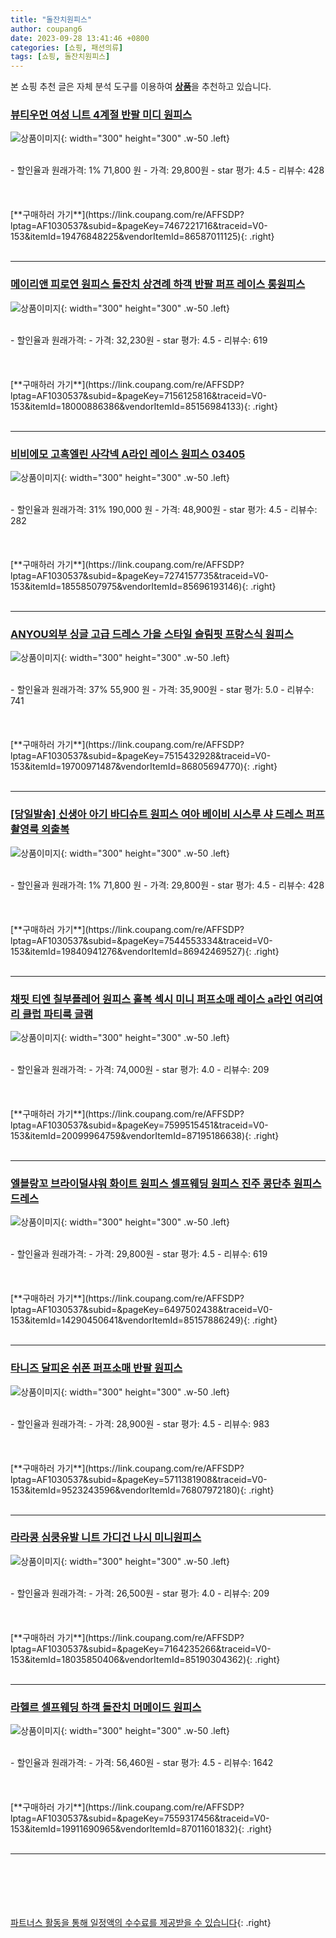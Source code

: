 ```yaml
---
title: "돌잔치원피스"
author: coupang6
date: 2023-09-28 13:41:46 +0800
categories: [쇼핑, 패션의류]
tags: [쇼핑, 돌잔치원피스]
---
```


본 쇼핑 추천 글은 자체 분석 도구를 이용하여 [**상품**](https://link.coupang.com/a/bao1ui)을 추천하고 있습니다.

### [뷰티우먼 여성 니트 4계절 반팔 미디 원피스](https://link.coupang.com/re/AFFSDP?lptag=AF1030537&subid=&pageKey=7467221716&traceid=V0-153&itemId=19476848225&vendorItemId=86587011125)

![상품이미지](https://thumbnail6.coupangcdn.com/thumbnails/remote/230x230ex/image/vendor_inventory/1b53/058f9d333c5682c5925d509f3577adcff5ffd8b0bbeaed869f82310ce4c9.png){: width="300" height="300" .w-50 .left}


<br>
- 할인율과 원래가격: 1%  71,800   원
- 가격: 29,800원
- star 평가: 4.5
- 리뷰수: 428
<br>
<br>
<br>
<br>
[**구매하러 가기**](https://link.coupang.com/re/AFFSDP?lptag=AF1030537&subid=&pageKey=7467221716&traceid=V0-153&itemId=19476848225&vendorItemId=86587011125){: .right}
<br>
<br>

---

### [메이리앤 피로연 원피스 돌잔치 상견례 하객 반팔 퍼프 레이스 롱원피스](https://link.coupang.com/re/AFFSDP?lptag=AF1030537&subid=&pageKey=7156125816&traceid=V0-153&itemId=18000886386&vendorItemId=85156984133)

![상품이미지](https://thumbnail8.coupangcdn.com/thumbnails/remote/230x230ex/image/vendor_inventory/78ea/78d916b71aefe17e6a9db760612e66b0f4d7beccc5a02a55ce6d1854683a.jpg){: width="300" height="300" .w-50 .left}


<br>
- 할인율과 원래가격: 
- 가격: 32,230원
- star 평가: 4.5
- 리뷰수: 619
<br>
<br>
<br>
<br>
[**구매하러 가기**](https://link.coupang.com/re/AFFSDP?lptag=AF1030537&subid=&pageKey=7156125816&traceid=V0-153&itemId=18000886386&vendorItemId=85156984133){: .right}
<br>
<br>

---

### [비비에모 고혹엘린 사각넥 A라인 레이스 원피스 03405](https://link.coupang.com/re/AFFSDP?lptag=AF1030537&subid=&pageKey=7274157735&traceid=V0-153&itemId=18558507975&vendorItemId=85696193146)

![상품이미지](https://thumbnail6.coupangcdn.com/thumbnails/remote/230x230ex/image/retail/images/2023/04/17/17/0/02bcae5d-1e73-4e8f-9af2-7f6110ddf4e3.jpg){: width="300" height="300" .w-50 .left}


<br>
- 할인율과 원래가격: 31%  190,000   원
- 가격: 48,900원
- star 평가: 4.5
- 리뷰수: 282
<br>
<br>
<br>
<br>
[**구매하러 가기**](https://link.coupang.com/re/AFFSDP?lptag=AF1030537&subid=&pageKey=7274157735&traceid=V0-153&itemId=18558507975&vendorItemId=85696193146){: .right}
<br>
<br>

---

### [ANYOU외부 싱글 고급 드레스 가을 스타일 슬림핏 프랑스식 원피스](https://link.coupang.com/re/AFFSDP?lptag=AF1030537&subid=&pageKey=7515432928&traceid=V0-153&itemId=19700971487&vendorItemId=86805694770)

![상품이미지](https://thumbnail8.coupangcdn.com/thumbnails/remote/230x230ex/image/vendor_inventory/e024/689ff5797c980cd62740a8ac25eb9a5802c883ca1a994414017fa5f8139f.jpg){: width="300" height="300" .w-50 .left}


<br>
- 할인율과 원래가격: 37%  55,900   원
- 가격: 35,900원
- star 평가: 5.0
- 리뷰수: 741
<br>
<br>
<br>
<br>
[**구매하러 가기**](https://link.coupang.com/re/AFFSDP?lptag=AF1030537&subid=&pageKey=7515432928&traceid=V0-153&itemId=19700971487&vendorItemId=86805694770){: .right}
<br>
<br>

---

### [[당일발송] 신생아 아기 바디슈트 원피스 여아 베이비 시스루 샤 드레스 퍼프 촬영룩 외출복](https://link.coupang.com/re/AFFSDP?lptag=AF1030537&subid=&pageKey=7544553334&traceid=V0-153&itemId=19840941276&vendorItemId=86942469527)

![상품이미지](https://thumbnail6.coupangcdn.com/thumbnails/remote/230x230ex/image/vendor_inventory/74d5/9a92afe265d90e3051569ce5dd31b3ffa83fec7464ed7aa3623852a98149.jpg){: width="300" height="300" .w-50 .left}


<br>
- 할인율과 원래가격: 1%  71,800   원
- 가격: 29,800원
- star 평가: 4.5
- 리뷰수: 428
<br>
<br>
<br>
<br>
[**구매하러 가기**](https://link.coupang.com/re/AFFSDP?lptag=AF1030537&subid=&pageKey=7544553334&traceid=V0-153&itemId=19840941276&vendorItemId=86942469527){: .right}
<br>
<br>

---

### [채핏 티엔 칠부플레어 원피스 홀복 섹시 미니 퍼프소매 레이스 a라인 여리여리 클럽 파티룩 글램](https://link.coupang.com/re/AFFSDP?lptag=AF1030537&subid=&pageKey=7599515451&traceid=V0-153&itemId=20099964759&vendorItemId=87195186638)

![상품이미지](https://thumbnail10.coupangcdn.com/thumbnails/remote/230x230ex/image/vendor_inventory/974a/0aa8fcc0d29b7cfefb13aef11d75aaf18bbab497e2295c1230de28748b0a.jpg){: width="300" height="300" .w-50 .left}


<br>
- 할인율과 원래가격: 
- 가격: 74,000원
- star 평가: 4.0
- 리뷰수: 209
<br>
<br>
<br>
<br>
[**구매하러 가기**](https://link.coupang.com/re/AFFSDP?lptag=AF1030537&subid=&pageKey=7599515451&traceid=V0-153&itemId=20099964759&vendorItemId=87195186638){: .right}
<br>
<br>

---

### [엘블랑꼬 브라이덜샤워 화이트 원피스 셀프웨딩 원피스 진주 콩단추 원피스 드레스](https://link.coupang.com/re/AFFSDP?lptag=AF1030537&subid=&pageKey=6497502438&traceid=V0-153&itemId=14290450641&vendorItemId=85157886249)

![상품이미지](https://thumbnail8.coupangcdn.com/thumbnails/remote/230x230ex/image/vendor_inventory/b2c6/492d8885c184ddd8a3e287ba0bc2767f09c48bb9f08b51739f36c97bbb1d.jpg){: width="300" height="300" .w-50 .left}


<br>
- 할인율과 원래가격: 
- 가격: 29,800원
- star 평가: 4.5
- 리뷰수: 619
<br>
<br>
<br>
<br>
[**구매하러 가기**](https://link.coupang.com/re/AFFSDP?lptag=AF1030537&subid=&pageKey=6497502438&traceid=V0-153&itemId=14290450641&vendorItemId=85157886249){: .right}
<br>
<br>

---

### [타니즈 달피온 쉬폰 퍼프소매 반팔 원피스](https://link.coupang.com/re/AFFSDP?lptag=AF1030537&subid=&pageKey=5711381908&traceid=V0-153&itemId=9523243596&vendorItemId=76807972180)

![상품이미지](https://thumbnail7.coupangcdn.com/thumbnails/remote/230x230ex/image/vendor_inventory/5c06/66ce3bde2d724a325173e0e6dc8c4b49342bd359a7049f0984be43e96946.jpg){: width="300" height="300" .w-50 .left}


<br>
- 할인율과 원래가격: 
- 가격: 28,900원
- star 평가: 4.5
- 리뷰수: 983
<br>
<br>
<br>
<br>
[**구매하러 가기**](https://link.coupang.com/re/AFFSDP?lptag=AF1030537&subid=&pageKey=5711381908&traceid=V0-153&itemId=9523243596&vendorItemId=76807972180){: .right}
<br>
<br>

---

### [라라콩 심쿵유발 니트 가디건 나시 미니원피스](https://link.coupang.com/re/AFFSDP?lptag=AF1030537&subid=&pageKey=7164235266&traceid=V0-153&itemId=18035850406&vendorItemId=85190304362)

![상품이미지](https://thumbnail6.coupangcdn.com/thumbnails/remote/230x230ex/image/vendor_inventory/f600/045291859b283b634bda06350a36e68140a1ba24b4a64d4063e8014f124d.jpg){: width="300" height="300" .w-50 .left}


<br>
- 할인율과 원래가격: 
- 가격: 26,500원
- star 평가: 4.0
- 리뷰수: 209
<br>
<br>
<br>
<br>
[**구매하러 가기**](https://link.coupang.com/re/AFFSDP?lptag=AF1030537&subid=&pageKey=7164235266&traceid=V0-153&itemId=18035850406&vendorItemId=85190304362){: .right}
<br>
<br>

---

### [라헬르 셀프웨딩 하객 돌잔치 머메이드 원피스](https://link.coupang.com/re/AFFSDP?lptag=AF1030537&subid=&pageKey=7559317456&traceid=V0-153&itemId=19911690965&vendorItemId=87011601832)

![상품이미지](https://thumbnail10.coupangcdn.com/thumbnails/remote/230x230ex/image/vendor_inventory/788b/2ab72499cf1dc1e0b812b470e9e8897b33f37e8567d65a35857d7bb93236.png){: width="300" height="300" .w-50 .left}


<br>
- 할인율과 원래가격: 
- 가격: 56,460원
- star 평가: 4.5
- 리뷰수: 1642
<br>
<br>
<br>
<br>
[**구매하러 가기**](https://link.coupang.com/re/AFFSDP?lptag=AF1030537&subid=&pageKey=7559317456&traceid=V0-153&itemId=19911690965&vendorItemId=87011601832){: .right}
<br>
<br>

---
<br><br><br><br><br> [파트너스 활동을 통해 일정액의 수수료를 제공받을 수 있습니다](https://link.coupang.com/a/bao1ui){: .right}
